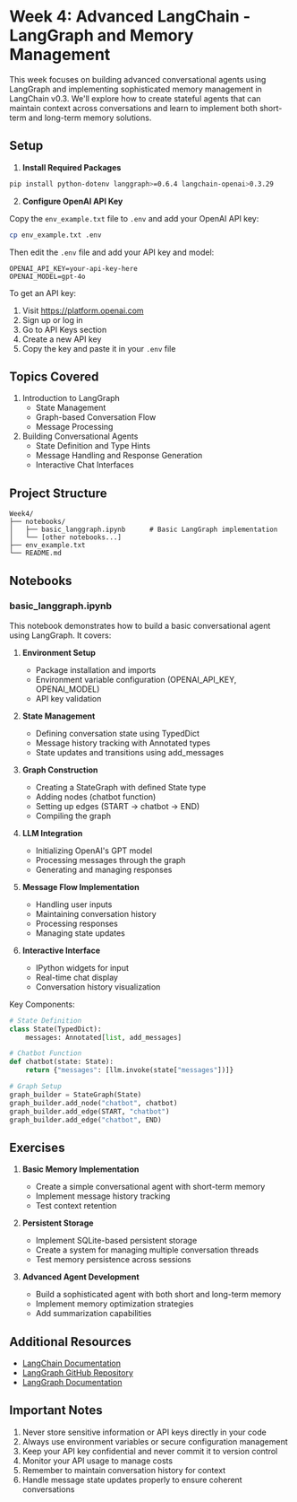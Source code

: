 # Week 4: Advanced LangChain - LangGraph and Memory Management

This week focuses on building advanced conversational agents using LangGraph and implementing sophisticated memory management in LangChain v0.3. We'll explore how to create stateful agents that can maintain context across conversations and learn to implement both short-term and long-term memory solutions.

## Setup

1. **Install Required Packages**

```bash
pip install python-dotenv langgraph>=0.6.4 langchain-openai>0.3.29
```

2. **Configure OpenAI API Key**

Copy the `env_example.txt` file to `.env` and add your OpenAI API key:

```bash
cp env_example.txt .env
```

Then edit the `.env` file and add your API key and model:
```
OPENAI_API_KEY=your-api-key-here
OPENAI_MODEL=gpt-4o
```

To get an API key:
1. Visit https://platform.openai.com
2. Sign up or log in
3. Go to API Keys section
4. Create a new API key
5. Copy the key and paste it in your `.env` file

## Topics Covered

1. Introduction to LangGraph
   - State Management
   - Graph-based Conversation Flow
   - Message Processing
2. Building Conversational Agents
   - State Definition and Type Hints
   - Message Handling and Response Generation
   - Interactive Chat Interfaces

## Project Structure

```
Week4/
├── notebooks/
│   ├── basic_langgraph.ipynb      # Basic LangGraph implementation
│   └── [other notebooks...]
├── env_example.txt
└── README.md
```

## Notebooks

### basic_langgraph.ipynb

This notebook demonstrates how to build a basic conversational agent using LangGraph. It covers:

1. **Environment Setup**
   - Package installation and imports
   - Environment variable configuration (OPENAI_API_KEY, OPENAI_MODEL)
   - API key validation

2. **State Management**
   - Defining conversation state using TypedDict
   - Message history tracking with Annotated types
   - State updates and transitions using add_messages

3. **Graph Construction**
   - Creating a StateGraph with defined State type
   - Adding nodes (chatbot function)
   - Setting up edges (START → chatbot → END)
   - Compiling the graph

4. **LLM Integration**
   - Initializing OpenAI's GPT model
   - Processing messages through the graph
   - Generating and managing responses

5. **Message Flow Implementation**
   - Handling user inputs
   - Maintaining conversation history
   - Processing responses
   - Managing state updates

6. **Interactive Interface**
   - IPython widgets for input
   - Real-time chat display
   - Conversation history visualization

Key Components:
```python
# State Definition
class State(TypedDict):
    messages: Annotated[list, add_messages]

# Chatbot Function
def chatbot(state: State):
    return {"messages": [llm.invoke(state["messages"])]}

# Graph Setup
graph_builder = StateGraph(State)
graph_builder.add_node("chatbot", chatbot)
graph_builder.add_edge(START, "chatbot")
graph_builder.add_edge("chatbot", END)
```

## Exercises

1. **Basic Memory Implementation**
   - Create a simple conversational agent with short-term memory
   - Implement message history tracking
   - Test context retention

2. **Persistent Storage**
   - Implement SQLite-based persistent storage
   - Create a system for managing multiple conversation threads
   - Test memory persistence across sessions

3. **Advanced Agent Development**
   - Build a sophisticated agent with both short and long-term memory
   - Implement memory optimization strategies
   - Add summarization capabilities

## Additional Resources

- [LangChain Documentation](https://python.langchain.com/docs/get_started/introduction)
- [LangGraph GitHub Repository](https://github.com/langchain-ai/langgraph)
- [LangGraph Documentation](https://python.langchain.com/docs/langgraph)

## Important Notes

1. Never store sensitive information or API keys directly in your code
2. Always use environment variables or secure configuration management
3. Keep your API key confidential and never commit it to version control
4. Monitor your API usage to manage costs
5. Remember to maintain conversation history for context
6. Handle message state updates properly to ensure coherent conversations